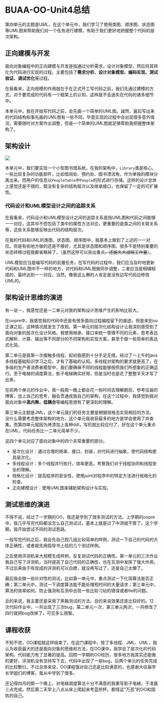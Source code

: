 # BUAA-OO-Unit4总结

第四单元的主题是UML，在这个单元中，我们学习了使用类图、顺序图、状态图等UML图来帮助我们对一个任务进行建模，有助于我们更好地把握整个代码的层次架构。

## 正向建模与开发

面向对象编程中的正向建模与开发是指通过分析需求，设计对象模型，然后将其转化为代码进行实现的过程。主要包括了**需求分析、设计对象模型、编码实现、测试验证、调试优化**等过程。

在我看来，正向规模的作用就在于在正式开工写代码之前，我们先通过建模的方式，对于要完成的代码有一个框架上的认知，这样就不会迷失在代码的诸多细节中。

本单元中，我在开始写代码之前，会先画一个简单的UML图。诚然，最后写出来的代码结构和事先画的UML图有一些不同，毕竟实现的过程中会出现很多意外情况，需要随时对方案作出调整，但是一个简单的UML图就足够帮助我把握整体架构了。

## 架构设计

![](D:\lzq123\oo\OO\hw16\uml.png)

本单元中，我们要实现一个小型图书馆系统，在我的架构中，`Library`类是核心，一些比较复杂的功能部件，比如借阅处、预约处、图书漂流角，作为单独的模块分离出来。而用户的信息以`PeopleTable`中`People`的形式进行存储。这样的设计总体上感觉还是不错的，既没有复杂的结构层次以及继承接口，也保留了一定的可扩展性。

### 代码设计和UML模型设计之间的追踪关系

在我看来，代码设计和UML模型设计之间的追踪关系是指UML图和代码之间能够一一对应，这其中不但包括了类中的属性方法对应，更重要的是类之间的关联关系等，这些关系能够反映出代码的结构层次。

在我的代码和UML的类图、状态图、顺序图中，我基本上做到了上述的一一对应。但是有些地方做的还是不够好，尤其是状态图和顺序图，很多不是特别重要的状态转移过程我都省略掉了，（虽然这样可以突出重点~~，还能大大减轻工作量~~）。

UML模型应当是编写代码的前置任务，在写代码的过程中，我们应当及时地更新代码和UML图中不一样的地方，对代码和UML图做同步调整，二者应当是相辅相成的，最终达到一一对应。当然，像我这么懒的人肯定是没有边写代码边修改UML的。

## 架构设计思维的演进

有一说一，我感觉还是一二单元对我的架构设计思维产生的影响比较大。

在oopre中，我感觉我的代码中还是有很多面向过程编程留下的痕迹。但是来到oo正课之后，这种情况就发生了改观。第一单元的层次化结构设计让我深刻感受到了面向对象的层次化设计风格。我使用继承、接口来统一管理不同的元素，思考表达式解析、计算、输出等不同部分的不同架构和实现方案，甚至于做一些简单的表达式化简。

第二单元是我第一次接触多线程，起初我感到十分手足无措，经过了一上午的java多线程基础知识学习之后，才有了基础的认知。多线程对架构的要求就更高了，在多级的生产者消费者模型中，我们要确保不同的线程能够按照我们所想象的正确运行。至于电梯的调度算法，影子电梯确实好用，但是当时也是花了整整半天才写了出来。

在前两个单元的作业中，我一般周一晚上都会花一些时间去理解题目，参考往届的博客，加上自己的思考，融会贯通成我自己的架构，在这个过程中，我感觉到我对面向对象中**高内聚、低耦合**等编程思想有了更深刻的理解。

第三单元主题是JML，这个单元我们的任务主要是根据规格去实现相应的方法，没什么需要考虑整体架构的地方。这个单元我收获最多的地方是学会使用了并查集。而第四单元就因为烤漆加上各种ddl，写的就比较应付了，好在这个单元重点在UML，代码任务比一二单元简单不少。

这四个单元对应了面向对象中的四个非常重要的部分。

* 层次化设计：通过合理的继承、接口、封装，对代码进行抽象，使代码结构更具层次化。
* 多线程设计：多个线程并行执行，效率更高，考察我们对于线程协同和线程安全的理解。
* 规格化设计：提高程序的安全性，使用juint对程序中的特定方法进行规格化的检查。
* 正向建模设计：使用UML图来辅助架构设计与实现。

## 测试思维的演进

不得不说，经过了一学期的OO，我还是学到了很多测试的方法。上学期的oopre中，我几乎写完代码都没怎么自己测试过，基本上就是过了中测就不管了。这个学期，我开始尝试不同的测试思路。

一般写完代码之后，我会先自己捏几组比较简单的样例，测试一下自己的代码的大体正确性，或者就先用指导书上给的几个测试样例。

之后使用评测机来大规模生成样例，反复测试代码的正确性。第一单元的三次作业我自己写了评测机，当时提高了自己代码的正确性，也在互测中发挥了强大作用，不过后来由于有现成的评测机可以白嫖，就没再写过了，还是自己太懒了。

最后我会做一些针对性的测试，比如第一单元中，重点测试一下化简算法是否正确；第二单元中，测试一下调度算法能不能处理短时间的大量请求；第三单元中，算法的效率如何。防止强测和互测中出现一些比较刁钻的错误或者tle的问题。

总的来说，我主要还是采用了黑箱测试的方法，总的来说效果还是比较好的。12次代码作业中，一共出现了三次bug，第二单元一次，第三单元两次，一共修改了四行就把bug改掉了，可见多么弱智。

## 课程收获

不知不觉，OO课程就这样结束了，在这门课程中，除了多线程、JML、UML，我认为收获最大的还是面向对象的思维和方法，在OO课中，我学会了层次化的代码架构，代码能力有了显著的提高。回顾一学期的OO经历，很多地方我其实还能做的更好，评测机没有坚持写下去，代码中出现了一些bug，后两个单元的任务完成的比较敷衍。不过总体来说，OO课程饿对自己还是比较满意的，也感谢大往届学长学姐们的博客，我从中学到了很多。

还记得四月的那一个晚上，对电梯调度算法十分不满意的我重写影子电梯，于凌晨三点完成，然后第二天早上八点从床上爬起来考蓝桥杯。都怪这”万恶“的OO和固执的自己。
